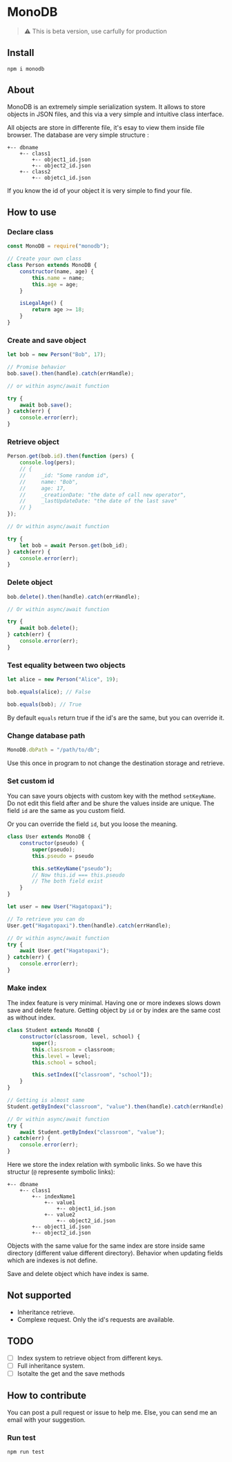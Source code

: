 # MonoDB

> :warning: This is beta version, use carfully for production

## Install

`npm i monodb`

## About

MonoDB is an extremely simple serialization system.  It allows to store objects in JSON files, and this via a very simple and intuitive class interface.

All objects are store in differente file, it's esay to view them inside file browser. The database are very simple structure :
```
+-- dbname
    +-- class1
        +-- object1_id.json
        +-- object2_id.json
    +-- class2
        +-- objetc1_id.json
```

If you know the id of your object it is very simple to find your file.


## How to use

### Declare class
```js
const MonoDB = require("monodb");

// Create your own class
class Person extends MonoDB {
    constructor(name, age) {
        this.name = name;
        this.age = age;
    }

    isLegalAge() {
        return age >= 18;
    }
}
```

### Create and save object

```js
let bob = new Person("Bob", 17);

// Promise behavior
bob.save().then(handle).catch(errHandle);

// or within async/await function

try {
    await bob.save();
} catch(err) {
    console.error(err);
}
```

### Retrieve object

```js
Person.get(bob.id).then(function (pers) {
    console.log(pers);
    // {   
    //     _id: "Some random id",
    //     name: "Bob",
    //     age: 17,
    //     _creationDate: "the date of call new operator",
    //     _lastUpdateDate: "the date of the last save"
    // }
});

// Or within async/await function

try {
    let bob = await Person.get(bob_id);
} catch(err) {
    console.error(err);
}
```

### Delete object

```js
bob.delete().then(handle).catch(errHandle);

// Or within async/await function

try {
    await bob.delete();
} catch(err) {
    console.error(err);
}
```

### Test equality between two objects

```js
let alice = new Person("Alice", 19);

bob.equals(alice); // False

bob.equals(bob); // True
```

By default `equals` return true if the id's are the same, but you can override it.

### Change database path

```js
MonoDB.dbPath = "/path/to/db";
```
Use this once in program to not change the destination storage and retrieve.

### Set custom id

You can save yours objects with custom key with the method `setKeyName`.
Do not edit this field after and be shure the values inside are unique.
The field `id` are the same as you custom field.

Or you can override the field `id`, but you loose the meaning.

```js
class User extends MonoDB {
    constructor(pseudo) {
        super(pseudo);
        this.pseudo = pseudo

        this.setKeyName("pseudo");
        // Now this.id === this.pseudo
        // The both field exist
    }
}

let user = new User("Hagatopaxi");

// To retrieve you can do
User.get("Hagatopaxi").then(handle).catch(errHandle);

// Or within async/await function
try {
    await User.get("Hagatopaxi");
} catch(err) {
    console.error(err);
}
```

### Make index

The index feature is very minimal.
Having one or more indexes slows down save and delete feature. Getting object by `id` or by index are the same cost as without index.

```js
class Student extends MonoDB {
    constructor(classroom, level, school) {
        super();
        this.classroom = classroom;
        this.level = level;
        this.school = school;

        this.setIndex(["classroom", "school"]);
    }
}

// Getting is almost same
Student.getByIndex("classroom", "value").then(handle).catch(errHandle);

// Or within async/await function
try {
    await Student.getByIndex("classroom", "value");
} catch(err) {
    console.error(err);
}
```

Here we store the index relation with symbolic links. So we have this structur (`@` represente symbolic links):

```
+-- dbname
    +-- class1
        +-- indexName1
            +-- value1
                +-- object1_id.json
            +-- value2
                +-- object2_id.json
        +-- object1_id.json
        +-- object2_id.json
```

Objects with the same value for the same index are store inside same directory (different value different directory). Behavior when updating fields which are indexes is not define.

Save and delete object which have index is same.

## Not supported

* Inheritance retrieve.
* Complexe request. Only the id's requests are available.

## TODO

- [ ] Index system to retrieve object from different keys.
- [ ] Full inheritance system.
- [ ] Isotalte the get and the save methods

## How to contribute

You can post a pull request or issue to help me. Else, you can send me an email with your suggestion.

### Run test

`npm run test`
